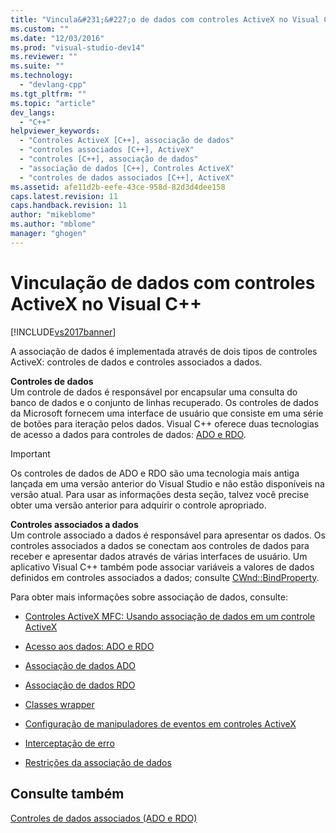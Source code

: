 ```yaml
---
title: "Vincula&#231;&#227;o de dados com controles ActiveX no Visual C++ | Microsoft Docs"
ms.custom: ""
ms.date: "12/03/2016"
ms.prod: "visual-studio-dev14"
ms.reviewer: ""
ms.suite: ""
ms.technology: 
  - "devlang-cpp"
ms.tgt_pltfrm: ""
ms.topic: "article"
dev_langs: 
  - "C++"
helpviewer_keywords: 
  - "Controles ActiveX [C++], associação de dados"
  - "controles associados [C++], ActiveX"
  - "controles [C++], associação de dados"
  - "associação de dados [C++], Controles ActiveX"
  - "controles de dados associados [C++], ActiveX"
ms.assetid: afe11d2b-eefe-43ce-958d-82d3d4dee158
caps.latest.revision: 11
caps.handback.revision: 11
author: "mikeblome"
ms.author: "mblome"
manager: "ghogen"
---
```

# Vincula&#231;&#227;o de dados com controles ActiveX no Visual C++
[!INCLUDE[vs2017banner](../../assembler/inline/includes/vs2017banner.md)]

A associação de dados é implementada através de dois tipos de controles ActiveX: controles de dados e controles associados a dados.  
  
 **Controles de dados**  
 Um controle de dados é responsável por encapsular uma consulta do banco de dados e o conjunto de linhas recuperado.  Os controles de dados da Microsoft fornecem uma interface de usuário que consiste em uma série de botões para iteração pelos dados.  Visual C\+\+ oferece duas tecnologias de acesso a dados para controles de dados: [ADO e RDO](../../data/ado-rdo/data-access-ado-and-rdo.md).  
  
> [!IMPORTANT]
>  Os controles de dados de ADO e RDO são uma tecnologia mais antiga lançada em uma versão anterior do Visual Studio e não estão disponíveis na versão atual.  Para usar as informações desta seção, talvez você precise obter uma versão anterior para adquirir o controle apropriado.  
  
 **Controles associados a dados**  
 Um controle associado a dados é responsável para apresentar os dados.  Os controles associados a dados se conectam aos controles de dados para receber e apresentar dados através de várias interfaces de usuário.  Um aplicativo Visual C\+\+ também pode associar variáveis a valores de dados definidos em controles associados a dados; consulte [CWnd::BindProperty](../Topic/CWnd::BindProperty.md).  
  
 Para obter mais informações sobre associação de dados, consulte:  
  
-   [Controles ActiveX MFC: Usando associação de dados em um controle ActiveX](../../mfc/mfc-activex-controls-using-data-binding-in-an-activex-control.md)  
  
-   [Acesso aos dados: ADO e RDO](../../data/ado-rdo/data-access-ado-and-rdo.md)  
  
-   [Associação de dados ADO](../../data/ado-rdo/ado-databinding.md)  
  
-   [Associação de dados RDO](../../data/ado-rdo/rdo-databinding.md)  
  
-   [Classes wrapper](../../data/ado-rdo/wrapper-classes.md)  
  
-   [Configuração de manipuladores de eventos em controles ActiveX](../../data/ado-rdo/setting-event-handlers-on-activex-controls.md)  
  
-   [Interceptação de erro](../../data/ado-rdo/error-trapping.md)  
  
-   [Restrições da associação de dados](../../data/ado-rdo/limitations-of-databinding.md)  
  
## Consulte também  
 [Controles de dados associados \(ADO e RDO\)](../Topic/Data-Bound%20Controls%20\(ADO%20and%20RDO\).md)